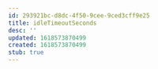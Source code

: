 ```yaml
---
id: 293921bc-d8dc-4f50-9cee-9ced3cff9e25
title: idleTimeoutSeconds
desc: ''
updated: 1618573870499
created: 1618573870499
stub: true
---
```


